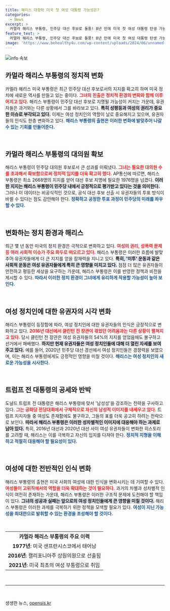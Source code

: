 ```yaml
---
title: 해리스 대항마 미국 첫 여성 대통령 가능성은?
categories:
  - News
excerpt: >
  카멀라 해리스 부통령, 민주당 대선 후보로 돌풍! 8년 만에 미국 첫 여성 대통령 탄생 가능성에 기대감이 커지며, 트럼프의 남성성 강조에 맞설 진정한 대항마로 주목받고 있다. 
feature_text: >
  카멀라 해리스 부통령, 민주당 대선 후보로 돌풍! 8년 만에 미국 첫 여성 대통령 탄생 가능성에 기대감이 커지며, 트럼프의 남성성 강조에 맞설 진정한 대항마로 주목받고 있다. 
image: 'https://www.behealthy4u.com/wp-content/uploads/2024/06/unnamed-file.png'
---
```


<p><img src="https://www.behealthy4u.com/wp-content/uploads/2024/06/unnamed-file.png" alt="info 속보" /></p>

<h2 data-ke-size="size26">카멀라 해리스 부통령의 정치적 변화</h2>

<p data-ke-size="size16">카멀라 해리스 미국 부통령은 최근 민주당 대선 후보로서의 지지를 확고히 하며 미국 정치에 새로운 역사를 만들고 있는 중이다. <b><span style="color: #ee2323;">그녀의 진출은 정치적 환경의 변화와 함께 이루어지고 있다.</span></b> 해리스 부통령이 민주당 대선 후보로 지명될 가능성이 커지는 가운데, 유권자들은 과거와는 다른 상황에서 그를 바라보고 있다. <b><span style="background-color: #21538527;">특히 성평등과 여성의 권리가 중요한 이슈로 부각되고 있다.</span></b> 이제는 여성 정치인의 역할이 날로 중요해지고 있으며, 유권자들의 인식도 한층 변화하고 있다. <b><span style="color: #1a5490;">해리스 부통령의 출현은 이러한 변화에 발맞추어 나갈 수 있는 기회를 만들어준다.</span></b></p>

<p data-ke-size="size16">&nbsp;</p>

<h2 data-ke-size="size26">카멀라 해리스 부통령의 대의원 확보</h2>

<p data-ke-size="size16">해리스 부통령이 민주당 대의원 후보로서 큰 성과를 이뤄냈다. <b><span style="color: #ee2323;">그녀는 필요한 대의원 수를 초과해서 확보함으로써 정치적 입지를 더욱 확고히 했다.</span></b> AP통신에 따르면, 해리스 부통령은 최소 2668명의 지지를 얻어 대선 후보 지명에 필요한 1976명을 넘겼다. <b><span style="background-color: #21538527;">이러한 지지는 해리스 부통령이 민주당 내에서 긍정적으로 평가받고 있다는 것을 의미한다.</span></b> 그러나 이 데이터는 비공식적인 것으로, 공식 대선 후보 선출 시 유권자들의 투표 방식이 바뀔 수 있다는 점도 감안해야 한다. <b><span style="color: #1a5490;">정확하고 공정한 투표 과정이 민주당의 미래를 좌우할 수 있다.</span></b></p>

<p data-ke-size="size16">&nbsp;</p>

<h2 data-ke-size="size26">변화하는 정치 환경과 해리스</h2>

<p data-ke-size="size16">최근 몇 년 동안 미국의 정치 환경은 극적으로 변화하고 있다. <b><span style="color: #ee2323;">여성의 권리, 성폭력 문제 등 여러 사회적 이슈가 주요 화두로 떠오르고 있다.</span></b> 해리스 부통령은 이러한 흐름에 발맞추어 유권자들에게 더 큰 지지를 얻을 잠재력을 지니고 있다. <b><span style="background-color: #21538527;">특히, '미투' 운동과 같은 사회적 운동은 여성 유권자들에게 특히 큰 영향을 미치고 있다.</span></b> 점점 더 많은 유권자들이 안전하고 평등한 세상을 요구하는 가운데, 해리스 부통령은 이를 반영한 정책과 비전을 제시할 수 있다. <b><span style="color: #1a5490;">따라서 이러한 정치 환경이 그녀에게 유리하게 작용할 가능성이 높아 보인다.</span></b></p>

<p data-ke-size="size16">&nbsp;</p>

<h2 data-ke-size="size26">여성 정치인에 대한 유권자의 시각 변화</h2>

<p data-ke-size="size16">해리스 부통령이 등장함에 따라, 여성 정치인에 대한 유권자들의 인식은 긍정적으로 변화하고 있다. <b><span style="color: #ee2323;">2016년 대선에서 클린턴 전 장관이 겪었던 어려움과는 다른 상황이 펼쳐지고 있다.</span></b> 당시 클린턴 전 장관은 여성 유권자들의 54%의 지지를 얻었음에도 불구하고 선거에서 패배했다. <b><span style="background-color: #21538527;">하지만 현재 유권자들은 여성 정치인들에 대해 더 열린 자세를 보여주고 있다.</span></b> 예를 들어, 2020년 민주당 대선 경선에서 여성 정치인들은 경쟁력을 보였으며, 이는 해리스 부통령에게도 긍정적인 영향을 미칠 것이다. <b><span style="color: #1a5490;">해리스는 여성 정치인의 새로운 가능성을 시사한다.</span></b></p>

<p data-ke-size="size16">&nbsp;</p>

<h2 data-ke-size="size26">트럼프 전 대통령의 공세와 반박</h2>

<p data-ke-size="size16">도널드 트럼프 전 대통령은 해리스 부통령에 맞서 '남성성'을 강조하는 전략을 구사하고 있다. <b><span style="color: #ee2323;">그는 공화당 전당대회에서 구체적으로 자신의 남성적 이미지를 내세우고 있다.</span></b> 트럼프 지지자들 중 여성도 존재함에도 불구하고, 그들의 표를 더욱 공고히 하려는 전략으로 보인다. <b><span style="background-color: #21538527;">따라서 해리스 부통령은 이러한 성차별적인 이미지에 대응해야 하는 과제로 남아 있다.</span></b> 특히, 2016년 대선과 2020년 대선 사이 여성 유권자들이 변화한 히스토리를 고려할 때, 해리스는 이를 극복하고 자신의 입지를 다져야 한다. <b><span style="color: #1a5490;">정치적 지형을 이해하고 적절히 대응해야 할 필요성이 있다.</span></b></p>

<p data-ke-size="size16">&nbsp;</p>

<h2 data-ke-size="size26">여성에 대한 전반적인 인식 변화</h2>

<p data-ke-size="size16">해리스 부통령의 출현은 미국 사회의 여성에 대한 인식을 변화시키는 데 기여할 수 있다. <b><span style="color: #ee2323;">여성들이 고위직에서의 역할을 더욱 확대하는 것이 필요하다.</span></b> 과거의 차별과 성차별적 인식이 여전히 존재하는 가운데, 해리스 부통령은 이러한 구조적 문제에 도전해야 할 책임이 있다. <b><span style="background-color: #21538527;">그녀의 성공과 실패는 앞으로의 여성 정치인들에게 큰 영향을 미칠 것이다.</span></b> 해리스 부통령은 이러한 과제를 극복하기 위한 정책을 모색할 필요가 있다. <b><span style="color: #1a5490;">여성이 지닌 가능성을 최대한으로 발휘할 수 있는 환경을 조성해야 할 것이다.</span></b></p>

<p data-ke-size="size16">&nbsp;</p>

<table>
<tr>
<td style="text-align: center; height: 17px;"><b>카멀라 해리스 부통령의 주요 이력</b></td>
</tr>
<tr>
<td style="text-align: center; height: 17px;"><b>1977년</b>: 미국 샌프란시스코에서 태어남</td>
</tr>
<tr>
<td style="text-align: center; height: 17px;"><b>2016년</b>: 캘리포니아주 상원의원으로 선출됨</td>
</tr>
<tr>
<td style="text-align: center; height: 17px;"><b>2021년</b>: 미국 최초의 여성 부통령으로 취임</td>
</tr>
</table>

<p data-ke-size="size16">&nbsp;</p>

<hr>

<p data-ke-size="size16">&nbsp;</p>
생생한 뉴스, <a href="https://opensis.kr" rel="dofollow">opensis.kr</a>



